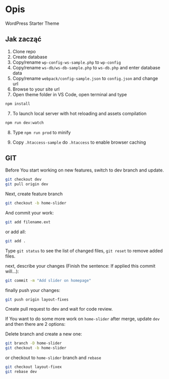 # Opis

WordPress Starter Theme


## Jak zacząć

1. Clone repo
2. Create database
3. Copy/rename ```wp-config-ws-sample.php``` to ```wp-config```
3. Copy/rename ```ws-db/ws-db-sample.php``` to ```ws-db.php``` and enter database data
4. Copy/rename ```webpack/config-sample.json``` to ```config.json``` and change url
5. Browse to your site url
6. Open theme folder in VS Code, open terminal and type
```bash
npm install
```
7. To launch local server with hot reloading and assets compilation
```bash
npm run dev:watch
```


8. Type ``npm run prod`` to minify


9. Copy ``.htaccess-sample`` do ``.htaccess`` to enable browser caching



## GIT

Before You start working on new features, switch to dev branch and update.

```bash
git checkout dev
git pull origin dev
```

Next, create feature branch 

```bash
git checkout -b home-slider
```

And commit your work:

```bash
git add filename.ext
```

or add all:

```bash
git add .
```

Type ``git status`` to see the list of changed files, ``git reset`` to remove added files.


next, describe your changes (Finish the sentence: If applied this commit will...):

```bash
git commit -m "Add slider on homepage"
```

finally push your changes:

```bash
git push origin layout-fixes
```

Create pull request to dev and wait for code review.



If You want to do some more work on ``home-slider`` after merge, update ``dev`` and then there are 2 options:

Delete branch and create a new one:

```bash
git branch -D home-slider
git checkout -b home-slider
```


or checkout to ``home-slider`` branch and ``rebase``

```bash
git checkout layout-fixex
git rebase dev
```